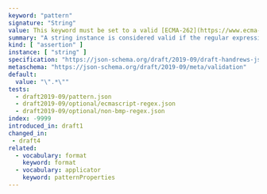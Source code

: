```yaml
---
keyword: "pattern"
signature: "String"
value: This keyword must be set to a valid [ECMA-262](https://www.ecma-international.org/publications-and-standards/standards/ecma-262/) regular expression
summary: "A string instance is considered valid if the regular expression matches the instance successfully."
kind: [ "assertion" ]
instance: [ "string" ]
specification: "https://json-schema.org/draft/2019-09/draft-handrews-json-schema-validation-02#rfc.section.6.3.3"
metaschema: "https://json-schema.org/draft/2019-09/meta/validation"
default:
  value: "\".*\""
tests:
  - draft2019-09/pattern.json
  - draft2019-09/optional/ecmascript-regex.json
  - draft2019-09/optional/non-bmp-regex.json
index: -9999
introduced_in: draft1
changed_in:
 - draft4
related:
  - vocabulary: format
    keyword: format
  - vocabulary: applicator
    keyword: patternProperties
---
```


